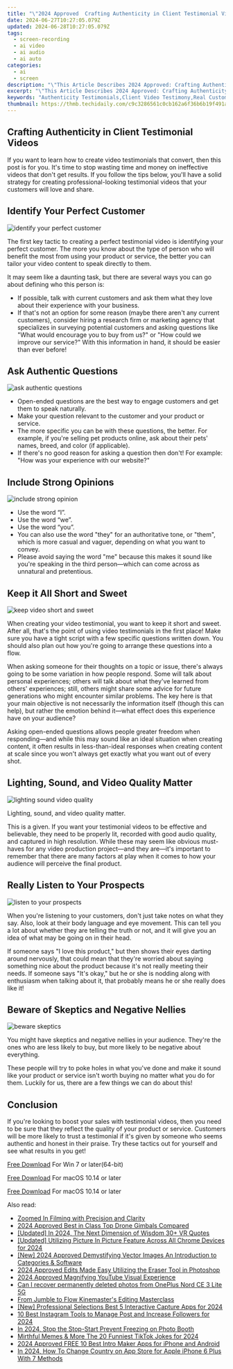 ```yaml
---
title: "\"2024 Approved  Crafting Authenticity in Client Testimonial Videos\""
date: 2024-06-27T10:27:05.079Z
updated: 2024-06-28T10:27:05.079Z
tags: 
  - screen-recording
  - ai video
  - ai audio
  - ai auto
categories: 
  - ai
  - screen
description: "\"This Article Describes 2024 Approved: Crafting Authenticity in Client Testimonial Videos\""
excerpt: "\"This Article Describes 2024 Approved: Crafting Authenticity in Client Testimonial Videos\""
keywords: "Authenticity Testimonials,Client Video Testimony,Real Customer Experiences,Genuine Reviews,Trustworthy Endorsements,Validated Satisfaction Stories,Honest Client Feedback"
thumbnail: https://thmb.techidaily.com/c9c3286561c0cb162a6f36b6b19f491a65ddd3daf244f3f3d4ecee0cf92b0349.jpg
---
```


## Crafting Authenticity in Client Testimonial Videos

If you want to learn how to create video testimonials that convert, then this post is for you. It's time to stop wasting time and money on ineffective videos that don't get results. If you follow the tips below, you'll have a solid strategy for creating professional-looking testimonial videos that your customers will love and share.

## Identify Your Perfect Customer

![identify your perfect customer](https://images.wondershare.com/filmora/article-images/2022/07/identify-your-perfect-customer.jpg)

The first key tactic to creating a perfect testimonial video is identifying your perfect customer. The more you know about the type of person who will benefit the most from using your product or service, the better you can tailor your video content to speak directly to them.

It may seem like a daunting task, but there are several ways you can go about defining who this person is:

* If possible, talk with current customers and ask them what they love about their experience with your business.
* If that's not an option for some reason (maybe there aren't any current customers), consider hiring a research firm or marketing agency that specializes in surveying potential customers and asking questions like "What would encourage you to buy from us?" or "How could we improve our service?" With this information in hand, it should be easier than ever before!

## Ask Authentic Questions

![ask authentic questions](https://images.wondershare.com/filmora/article-images/2022/07/ask-authentic-questions.jpg)

* Open-ended questions are the best way to engage customers and get them to speak naturally.
* Make your question relevant to the customer and your product or service.
* The more specific you can be with these questions, the better. For example, if you're selling pet products online, ask about their pets' names, breed, and color (if applicable).
* If there's no good reason for asking a question then don't! For example: "How was your experience with our website?"

## Include Strong Opinions

![include strong opinion](https://images.wondershare.com/filmora/article-images/2022/07/include-strong-opinion.jpg)

* Use the word “I”.
* Use the word “we”.
* Use the word “you”.
* You can also use the word "they" for an authoritative tone, or "them", which is more casual and vaguer, depending on what you want to convey.
* Please avoid saying the word "me" because this makes it sound like you're speaking in the third person—which can come across as unnatural and pretentious.

## Keep it All Short and Sweet

![keep video short and sweet](https://images.wondershare.com/filmora/article-images/2022/07/keep-video-short-and-sweet.jpg)

When creating your video testimonial, you want to keep it short and sweet. After all, that's the point of using video testimonials in the first place! Make sure you have a tight script with a few specific questions written down. You should also plan out how you're going to arrange these questions into a flow.

When asking someone for their thoughts on a topic or issue, there's always going to be some variation in how people respond. Some will talk about personal experiences; others will talk about what they've learned from others' experiences; still, others might share some advice for future generations who might encounter similar problems. The key here is that your main objective is not necessarily the information itself (though this can help), but rather the emotion behind it—what effect does this experience have on your audience?

Asking open-ended questions allows people greater freedom when responding—and while this may sound like an ideal situation when creating content, it often results in less-than-ideal responses when creating content at scale since you won't always get exactly what you want out of every shot.

## Lighting, Sound, and Video Quality Matter

![lighting sound video quality](https://images.wondershare.com/filmora/article-images/2022/07/lighting-sound-video-quality.jpg)

Lighting, sound, and video quality matter.

This is a given. If you want your testimonial videos to be effective and believable, they need to be properly lit, recorded with good audio quality, and captured in high resolution. While these may seem like obvious must-haves for any video production project—and they are—it's important to remember that there are many factors at play when it comes to how your audience will perceive the final product.

## Really Listen to Your Prospects

![listen to your prospects](https://images.wondershare.com/filmora/article-images/2022/07/listen-to-your-prospects.jpg)

When you're listening to your customers, don't just take notes on what they say. Also, look at their body language and eye movement. This can tell you a lot about whether they are telling the truth or not, and it will give you an idea of what may be going on in their head.

If someone says "I love this product," but then shows their eyes darting around nervously, that could mean that they're worried about saying something nice about the product because it's not really meeting their needs. If someone says "It's okay," but he or she is nodding along with enthusiasm when talking about it, that probably means he or she really does like it!

## Beware of Skeptics and Negative Nellies

![beware skeptics](https://images.wondershare.com/filmora/article-images/2022/07/beware-skeptics.jpg)

You might have skeptics and negative nellies in your audience. They're the ones who are less likely to buy, but more likely to be negative about everything.

These people will try to poke holes in what you've done and make it sound like your product or service isn't worth buying no matter what you do for them. Luckily for us, there are a few things we can do about this!

## Conclusion

If you're looking to boost your sales with testimonial videos, then you need to be sure that they reflect the quality of your product or service. Customers will be more likely to trust a testimonial if it's given by someone who seems authentic and honest in their praise. Try these tactics out for yourself and see what results in you get!

[Free Download](https://tools.techidaily.com/wondershare/filmora/download/) For Win 7 or later(64-bit)

[Free Download](https://tools.techidaily.com/wondershare/filmora/download/) For macOS 10.14 or later


[Free Download](https://tools.techidaily.com/wondershare/filmora/download/) For macOS 10.14 or later

<ins class="adsbygoogle"
     style="display:block"
     data-ad-format="autorelaxed"
     data-ad-client="ca-pub-7571918770474297"
     data-ad-slot="1223367746"></ins>

<ins class="adsbygoogle"
     style="display:block"
     data-ad-format="autorelaxed"
     data-ad-client="ca-pub-7571918770474297"
     data-ad-slot="1223367746"></ins>



<ins class="adsbygoogle"
     style="display:block"
     data-ad-client="ca-pub-7571918770474297"
     data-ad-slot="8358498916"
     data-ad-format="auto"
     data-full-width-responsive="true"></ins>


<span class="atpl-alsoreadstyle">Also read:</span>
<div><ul>
<li><a href="https://article-files.techidaily.com/zoomed-in-filming-with-precision-and-clarity/"><u>Zoomed In  Filming with Precision and Clarity</u></a></li>
<li><a href="https://article-files.techidaily.com/2024-approved-best-in-class-top-drone-gimbals-compared/"><u>2024 Approved  Best in Class  Top Drone Gimbals Compared</u></a></li>
<li><a href="https://article-files.techidaily.com/updated-in-2024-the-next-dimension-of-wisdom-30plus-vr-quotes/"><u>[Updated] In 2024, The Next Dimension of Wisdom  30+ VR Quotes</u></a></li>
<li><a href="https://article-files.techidaily.com/updated-utilizing-picture-in-picture-feature-across-all-chrome-devices-for-2024/"><u>[Updated] Utilizing Picture In Picture Feature Across All Chrome Devices for 2024</u></a></li>
<li><a href="https://article-files.techidaily.com/new-2024-approved-demystifying-vector-images-an-introduction-to-categories-and-software/"><u>[New] 2024 Approved  Demystifying Vector Images  An Introduction to Categories & Software</u></a></li>
<li><a href="https://article-files.techidaily.com/2024-approved-edits-made-easy-utilizing-the-eraser-tool-in-photoshop/"><u>2024 Approved  Edits Made Easy  Utilizing the Eraser Tool in Photoshop</u></a></li>
<li><a href="https://article-files.techidaily.com/2024-approved-magnifying-youtube-visual-experience/"><u>2024 Approved  Magnifying YouTube Visual Experience</u></a></li>
<li><a href="https://phone-solutions.techidaily.com/can-i-recover-permanently-deleted-photos-from-oneplus-nord-ce-3-lite-5g-by-stellar-photo-recovery-android-mobile-photo-recover/"><u>Can I recover permanently deleted photos from OnePlus Nord CE 3 Lite 5G</u></a></li>
<li><a href="https://extra-resources.techidaily.com/from-jumble-to-flow-kinemasters-editing-masterclass/"><u>From Jumble to Flow  Kinemaster's Editing Masterclass</u></a></li>
<li><a href="https://screen-capture.techidaily.com/new-professional-selections-best-5-interactive-capture-apps-for-2024/"><u>[New] Professional Selections  Best 5 Interactive Capture Apps for 2024</u></a></li>
<li><a href="https://instagram-clips.techidaily.com/10-best-instagram-tools-to-manage-post-and-increase-followers-for-2024/"><u>10 Best Instagram Tools to Manage Post and Increase Followers for 2024</u></a></li>
<li><a href="https://extra-approaches.techidaily.com/in-2024-stop-the-stop-start-prevent-freezing-on-photo-booth/"><u>In 2024, Stop the Stop-Start  Prevent Freezing on Photo Booth</u></a></li>
<li><a href="https://tiktok-video-recordings.techidaily.com/mirthful-memes-and-more-the-20-funniest-tiktok-jokes-for-2024/"><u>Mirthful Memes & More  The 20 Funniest TikTok Jokes for 2024</u></a></li>
<li><a href="https://youtube-help.techidaily.com/2024-approved-free-10-best-intro-maker-apps-for-iphone-and-android/"><u>2024 Approved  FREE 10 Best Intro Maker Apps for iPhone and Android</u></a></li>
<li><a href="https://ios-unlock.techidaily.com/in-2024-how-to-change-country-on-app-store-for-apple-iphone-6-plus-with-7-methods-by-drfone-ios/"><u>In 2024, How To Change Country on App Store for Apple iPhone 6 Plus With 7 Methods</u></a></li>
</ul></div>
